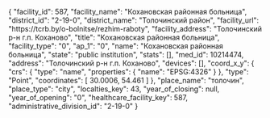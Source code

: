{
    "facility_id": 587,
    "facility_name": "Кохановская районная больница",
    "district_id": "2-19-0",
    "district_name": "Толочинский район",
    "facility_url": "https:\/\/tcrb.by\/o-bolnitse\/rezhim-raboty",
    "facility_address": "Толочинский р-н г.п. Коханово",
    "title": "Кохановская районная больница",
    "facility_type": "0",
    "ap_1": "0",
    "name": "Кохановская районная больница",
    "state": "public institution",
    "stats": [],
    "med_id": 10214474,
    "address": "Толочинский р-н г.п. Коханово",
    "devices": [],
    "coord_x_y": {
        "crs": {
            "type": "name",
            "properties": {
                "name": "EPSG:4326"
            }
        },
        "type": "Point",
        "coordinates": [
            30.0006,
            54.461
        ]
    },
    "place_name": "толочин",
    "place_type": "city",
    "localties_key": 43,
    "year_of_closing": null,
    "year_of_opening": "0",
    "healthcare_facility_key": 587,
    "administrative_division_id": "2-19-0"
}